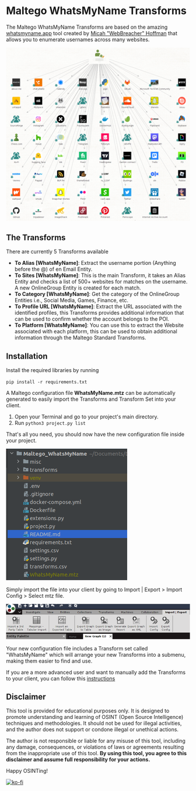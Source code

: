 # Maltego WhatsMyName Transforms

The Maltego WhatsMyName Transforms are based on the amazing [whatsmyname.app](https://whatsmyname.app/) tool 
created by [Micah "WebBreacher" Hoffman](https://webbreacher.com/) that allows you to enumerate usernames across many websites.

![new_identity.png](misc/new_int.png)

## The Transforms

There are currently 5 Transforms available

- **To Alias [WhatsMyName]**: Extract the username portion (Anything before the @) of en Email Entity.
- **To Sites [WhatsMyName]**: This is the main Transform, it takes an Alias Entity and checks a list of 500+ websites 
for matches on the username. A new OnlineGroup Entity is created for each match.
- **To Category [WhatsMyName]**: Get the category of the OnlineGroup Entities i.e., Social Media, Games, Finance, etc.
- **To Profile URL [WhatsMyName]**: Extract the URL associated with the identified profiles, this Transforms provides 
additional information that can be used to confirm whether the account belongs to the POI.
- **To Platform [WhatsMyName]**: You can use this to extract the Website associated with each platform, this can be used 
to obtain additional information through the Maltego Standard Transforms.

## Installation

Install the required libraries by running

`pip install -r requirements.txt`

A Maltego configuration file **WhatsMyName.mtz** can be automatically generated to easily import the Transforms and 
Transform Set into your client.

1. Open your Terminal and go to your project's main directory.
2. Run `python3 project.py list`

That's all you need, you should now have the new configuration file inside your project.

![conf_file.png](misc/conf_file.png)

Simply import the file into your client by going to Import | Export > Import Config > Select mtz file.

![import.png](misc/import.png)

Your new configuration file includes a Transform set called "WhatsMyName" which will arrange your new Transforms into a 
submenu, making them easier to find and use.

If you are a more advanced user and want to manually add the Transforms to your client, you can follow this 
[instructions](https://docs.maltego.com/support/solutions/articles/15000017605-local-transforms-example-#adding-the-transform-to-maltego-0-6)

## Disclaimer

This tool is provided for educational purposes only. It is designed to promote understanding and learning of OSINT 
(Open Source Intelligence) techniques and methodologies. It should not be used for illegal activities, and the author 
does not support or condone illegal or unethical actions.

The author is not responsible or liable for any misuse of this tool, including any damage, consequences, or violations 
of laws or agreements resulting from the inappropriate use of this tool. **By using this tool, you agree to this 
disclaimer and assume full responsibility for your actions.**

Happy OSINTing!

[![ko-fi](https://ko-fi.com/img/githubbutton_sm.svg)](https://ko-fi.com/K3K4KOFV4)